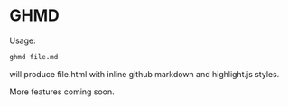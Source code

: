 # GHMD

Usage:

```bash
ghmd file.md
```

will produce file.html with inline github markdown and highlight.js styles.

More features coming soon.
